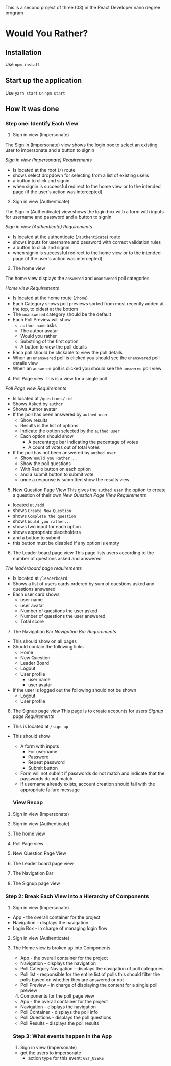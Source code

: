 This is a second project of three (03) in the React Developer nano degree program

# Would You Rather?

## Installation
Use `npm install`

## Start up the application
Use `yarn start` or `npm start`

## How it was done

### Step one: Identify Each View

1. Sign in view (Impersonate)

The Sign in (Impersonate) view shows the login box to select an existing user to impersonate and a button to signin

*Sign in view (Impersonate) Requirements*

* Is located at the root (`/`) route
* shows select dropdown for selecting from a list of existing users
* a button to click and signin
* when signin is successful redirect to the home view or to the intended page (if the user's action was intercepted)

2. Sign in view (Authenticate)

The Sign in (Authenticate) view shows the login box with a form with inputs for username and password and a button to signin

*Sign in view (Authenticate) Requirements*

* Is located at the authenticate (`/authenticate`) route
* shows inputs for username and password with correct validation rules
* a button to click and signin
* when signin is successful redirect to the home view or to the intended page (if the user's action was intercepted)

3. The home view

The home view displays the `answered` and `unanswered` poll categories

*Home view Requirements*

* Is located at the home route (`/home`)
* Each Category shows poll previews sorted from most recently added at the top, to oldest at the bottom
* The `unanswered` category should be the default 
* Each Poll Preview will show
    * `author name` asks 
    * The author avatar
    * Would you rather
    * Substring of the first option
    * A button to view the poll details
* Each poll should be clickable to view the poll details
* When an `unanswered` poll is clicked you should see the `unanswered` poll details view
* When an `answered` poll is clicked you should see the `answered` poll view

4. Poll Page view
This is a view for a single poll

*Poll Page view Requirements*

* Is located at `/questions/:id`
* Shows Asked by `author`
* Shows Author avatar
* If the poll has been answered by `authed user`
    * Show results
    * Results is the list of options
    * Indicate the option selected by the `authed user`
    * Each option should show
        * A percentatge bar indicating the pecentage of votes 
        * A count of votes out of total votes
* If the poll has not been answered by `authed user`
    * Show `Would you Rather...`
    * Show the poll questions
    * With Radio button on each option
    * and a submit button to submit vote
    * once a response is submitted show the results view

5. New Question Page View
This gives the `authed user` the option to create a question of their own
*New Question Page View Requirements*

* located at `/add` 
* shows `Create New Question`
* shows `Complete the question`
* shows `Would you rather...`
* shows two input for each option
* shows appropriate placeholders
* and a button to submit
* this button must be disabled if any option is empty

6. The Leader board page view
This page lists users according to the number of questions asked and answered

*The leaderboard page requirements*

* Is located at `/leaderboard`
* Shows a list of users cards ordered by sum of questions asked and questions answered
* Each user card shows
    * user name
    * user avatar
    * Number of questions the user asked
    * Number of questions the user answered
    * Total score

7. The Navigation Bar
*Navigation Bar Requirements*
* This should show on all pages 
* Should contain the following links 
    * Home
    * New Question
    * Leader Board
    * Logout
    * User profile
        * user name
        * user avatar
* if the user is logged out the following should not be shown
    * Logout
    * User profile

8. The Signup page view
This page is to create accounts for users
*Signup page Requirements*

* This is located at `/sign-up`
* This should show
    * A form with inputs
        * For username
        * Password
        * Repeat password
        * Submit button
    * Form will not submit if passwords do not match and indicate that the passwords do not match
    * If username already exists, account creation should fail with the appropriate failure message

    ### View Recap


1. Sign in view (Impersonate)

2. Sign in view (Authenticate)

3. The home view

4. Poll Page view

5. New Question Page View

6. The Leader board page view

7. The Navigation Bar

8. The Signup page view

### Step 2: Break Each View into a Hierarchy of Components

1. Sign in view (Impersonate)

* App - the overall container for the project
* Navigation - displays the navigation
* Login Box - in charge of managing login flow

2. Sign in view (Authenticate)
3. The Home view is broken up into Components
    * App - the overall container for the project
    * Navigation - displays the navigation
    * Poll Category Navigation - displays the navigation of poll categories
    * Poll list - responsible for the entire list of polls this should filter the polls based on whether they are answered or not
    * Poll Preview - in charge of displaying the content for a single poll preview

    4. Components for the poll page view

    * App - the overall container for the project
    * Navigation - displays the navigation
    * Poll Container - displays the poll info
    * Poll Questions - displays the poll questions
    * Poll Results - displays the poll results

    ### Step 3: What events happen in the App

    1. Sign in view (Impersonate)
    * get the users to impersonate
        * action type for this event: `GET_USERS`
    